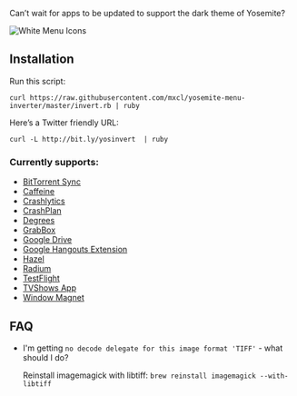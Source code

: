 Can’t wait for apps to be updated to support the dark theme of Yosemite?

![White Menu Icons](http://methylblue.com/junk/yosinvert.png)

## Installation

Run this script:

    curl https://raw.githubusercontent.com/mxcl/yosemite-menu-inverter/master/invert.rb | ruby

Here’s a Twitter friendly URL:

    curl -L http://bit.ly/yosinvert  | ruby

### Currently supports:

* [BitTorrent Sync](http://www.getsync.com/)
* [Caffeine](http://lightheadsw.com/caffeine/)
* [Crashlytics](https://try.crashlytics.com/)
* [CrashPlan](http://www.code42.com/crashplan/)
* [Degrees](https://itunes.apple.com/us/app/degrees/id430173763?mt=12)
* [GrabBox](http://grabbox.devsoft.no/)
* [Google Drive](http://drive.google.com)
* [Google Hangouts Extension](https://chrome.google.com/webstore/detail/hangouts/nckgahadagoaajjgafhacjanaoiihapd?hl=en)
* [Hazel](http://www.noodlesoft.com/hazel.php)
* [Radium](http://catpigstudios.com/)
* [TestFlight](https://www.testflightapp.com/)
* [TVShows App](http://tvshowsapp.com/)
* [Window Magnet](http://magnet.crowdcafe.com/)

## FAQ

* I'm getting `no decode delegate for this image format 'TIFF'` - what should I do?

    Reinstall imagemagick with libtiff: `brew reinstall imagemagick --with-libtiff`
